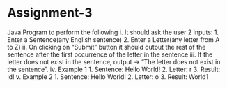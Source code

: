 # Assignment-3

Java Program to perform the following i. It should ask the user 2 inputs: 1. Enter a Sentence(any English sentence) 2. Enter a Letter(any letter from A to Z) ii. On clicking on “Submit” button it should output the rest of the sentence after the first occurrence of the letter in the sentence iii. If the letter does not exist in the sentence, output -> “The letter does not exist in the sentence”. iv. Example 1 1. Sentence: Hello World! 2. Letter: r 3. Result: ld! v. Example 2 1. Sentence: Hello World! 2. Letter: o 3. Result: World1
